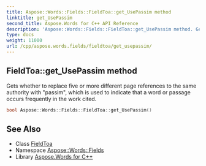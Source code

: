 ```yaml
---
title: Aspose::Words::Fields::FieldToa::get_UsePassim method
linktitle: get_UsePassim
second_title: Aspose.Words for C++ API Reference
description: 'Aspose::Words::Fields::FieldToa::get_UsePassim method. Gets whether to replace five or more different page references to the same authority with "passim", which is used to indicate that a word or passage occurs frequently in the work cited in C++.'
type: docs
weight: 11000
url: /cpp/aspose.words.fields/fieldtoa/get_usepassim/
---
```

## FieldToa::get_UsePassim method


Gets whether to replace five or more different page references to the same authority with "passim", which is used to indicate that a word or passage occurs frequently in the work cited.

```cpp
bool Aspose::Words::Fields::FieldToa::get_UsePassim()
```

## See Also

* Class [FieldToa](../)
* Namespace [Aspose::Words::Fields](../../)
* Library [Aspose.Words for C++](../../../)
